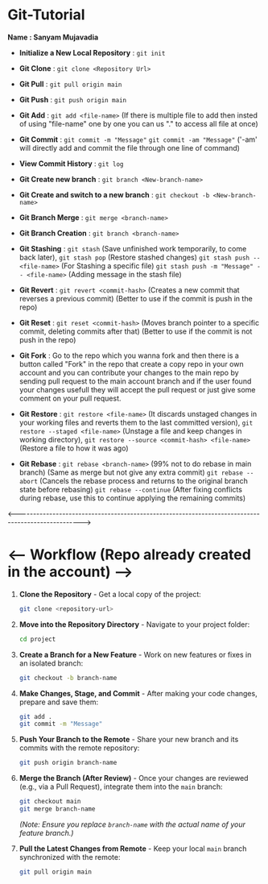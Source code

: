 # Git-Tutorial

**Name : Sanyam Mujavadia**

* **Initialize a New Local Repository** : `git init`

* **Git Clone** : `git clone <Repository Url>`

* **Git Pull** : `git pull origin main`

* **Git Push** : `git push origin main`

* **Git Add** : `git add <file-name>` (If there is multiple file to add then insted of using "file-name" one by one you can us "." to access all file at once)

* **Git Commit** : `git commit -m "Message"` `git commit -am "Message"` ('-am' will directly add and commit the file through one line of command)

* **View Commit History** : `git log`

* **Git Create new branch** : `git branch <New-branch-name>` 

* **Git Create and switch to a new branch** : `git checkout -b <New-branch-name>`

* **Git Branch Merge** : `git merge <branch-name>`

* **Git Branch Creation** : `git branch <branch-name>`

* **Git Stashing** : `git stash` (Save unfinished work temporarily, to come back later),
`git stash pop` (Restore stashed changes)
`git stash push -- <file-name>` (For Stashing a specific file)
`git stash push -m "Message" -- <file-name>` (Adding message in the stash file)

* **Git Revert** : `git revert <commit-hash>` (Creates a new commit that reverses a previous commit) (Better to use if the commit is push in the repo)

* **Git Reset** : `git reset <commit-hash>` (Moves branch pointer to a specific commit, deleting commits after that) (Better to use if the commit is not push in the repo)

* **Git Fork** : Go to the repo which you wanna fork and then there is a button called "Fork" in the repo that create a copy repo in your own account and you can contribute your changes to the main repo by sending pull request to the main account branch and if the user found your changes usefull they will accept the pull request or just give some comment on your pull request. 

* **Git Restore** : `git restore <file-name>` (It discards unstaged changes in your working files and reverts them to the last committed version),
`git restore --staged <file-name>` (Unstage a file and keep changes in working directory),
`git restore --source <commit-hash> <file-name>` (Restore a file to how it was <commit-hash> ago)

* **Git Rebase** : `git rebase <branch-name>` (99% not to do rebase in main branch) (Same as merge but not give any extra commit) `git rebase --abort` (Cancels the rebase process and returns to the original branch state before rebasing) `git rebase --continue` (After fixing conflicts during rebase, use this to continue applying the remaining commits)

<-------------------------------------------------------------------------------------------------->

# <-- Workflow (Repo already created in the account) -->

1.  **Clone the Repository** - Get a local copy of the project:
    ```bash
    git clone <repository-url>
    ```

2.  **Move into the Repository Directory** - Navigate to your project folder:
    ```bash
    cd project
    ```

3.  **Create a Branch for a New Feature** - Work on new features or fixes in an isolated branch:
    ```bash
    git checkout -b branch-name
    ```

4.  **Make Changes, Stage, and Commit** - After making your code changes, prepare and save them:
    ```bash
    git add .
    git commit -m "Message"
    ```

5.  **Push Your Branch to the Remote** - Share your new branch and its commits with the remote repository:
    ```bash
    git push origin branch-name
    ```

6.  **Merge the Branch (After Review)** - Once your changes are reviewed (e.g., via a Pull Request), integrate them into the `main` branch:
    ```bash
    git checkout main
    git merge branch-name
    ```
    *(Note: Ensure you replace `branch-name` with the actual name of your feature branch.)*

7.  **Pull the Latest Changes from Remote** - Keep your local `main` branch synchronized with the remote:
    ```bash
    git pull origin main
    ```